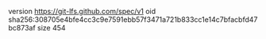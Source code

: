version https://git-lfs.github.com/spec/v1
oid sha256:308705e4bfe4cc3c9e7591ebb57f3471a721b833cc1e14c7bfacbfd47bc873af
size 454
